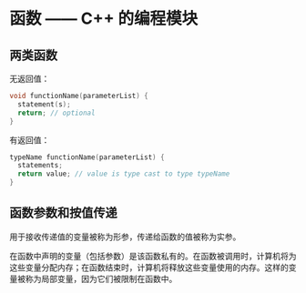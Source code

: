 # 函数 —— C++ 的编程模块

## 两类函数

无返回值：

```cpp
void functionName(parameterList) {
  statement(s);
  return; // optional
}
```

有返回值：

```cpp
typeName functionName(parameterList) {
  statements;
  return value; // value is type cast to type typeName
}
```

## 函数参数和按值传递

用于接收传递值的变量被称为形参，传递给函数的值被称为实参。

在函数中声明的变量（包括参数）是该函数私有的。在函数被调用时，计算机将为这些变量分配内存；在函数结束时，计算机将释放这些变量使用的内存。这样的变量被称为局部变量，因为它们被限制在函数中。

